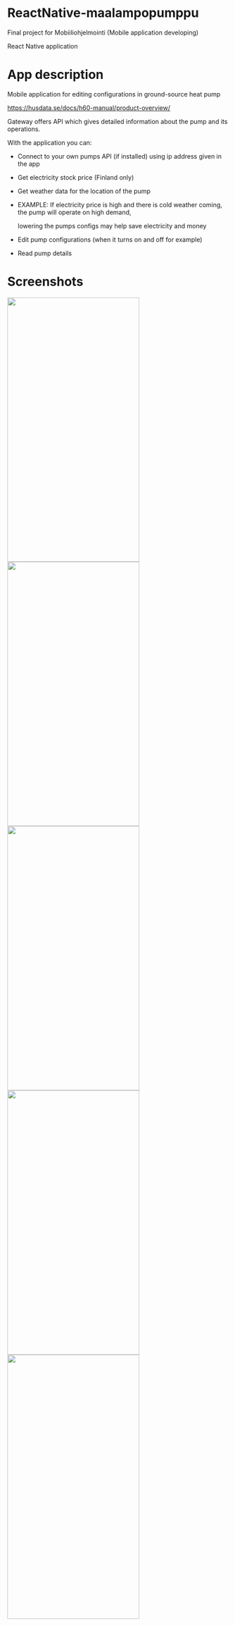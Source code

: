 # ReactNative-maalampopumppu

Final project for Mobiiliohjelmointi (Mobile application developing)

React Native application

# App description

Mobile application for editing configurations in ground-source heat pump

https://husdata.se/docs/h60-manual/product-overview/

Gateway offers API which gives detailed information about the pump and its operations.

With the application you can:
  - Connect to your own pumps API (if installed) using ip address given in the app
  - Get electricity stock price (Finland only)
  - Get weather data for the location of the pump
  - EXAMPLE: If electricity price is high and there is cold weather coming, the pump will operate on high demand, 
    
    lowering the pumps configs may help save electricity and money
  - Edit pump configurations (when it turns on and off for example)
  - Read pump details

# Screenshots
<p float="left">
<img src="https://user-images.githubusercontent.com/94760484/236458725-a8821f1e-b10f-41e0-9328-8224e1135d99.PNG" width="300" height="600" />
<img src="https://user-images.githubusercontent.com/94760484/236458763-578dad37-fe7d-4001-8b4b-be1bb0f702d6.jpg" width="300" height="600" />
<img src="https://user-images.githubusercontent.com/94760484/236458779-59f2216b-02db-4e36-8a9f-2d4d00a0a991.PNG" width="300" height="600" />
<img src="https://user-images.githubusercontent.com/94760484/236458786-03c545b8-7dfa-4d6c-8c2b-1ab7d4820981.PNG" width="300" height="600" />
<img src="https://user-images.githubusercontent.com/94760484/236458794-fac23b8a-633d-459f-b050-671bbbbc1b03.PNG" width="300" height="600" />
</p>
